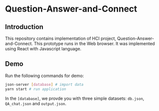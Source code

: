 # Question-Answer-and-Connect
## Introduction
This repository contains implementation of HCI project, Question-Answer-and-Connect. This prototype runs in the Web browser. It was implemented using React with Javascript language. 



## Demo
Run the following commands for demo: 
```bash
json-server [database] # import data
yarn start # run application
```

In the `[database]`, we provde you with three simple datasets: `db.json`, `QA_chat.json` and `output.json`. 